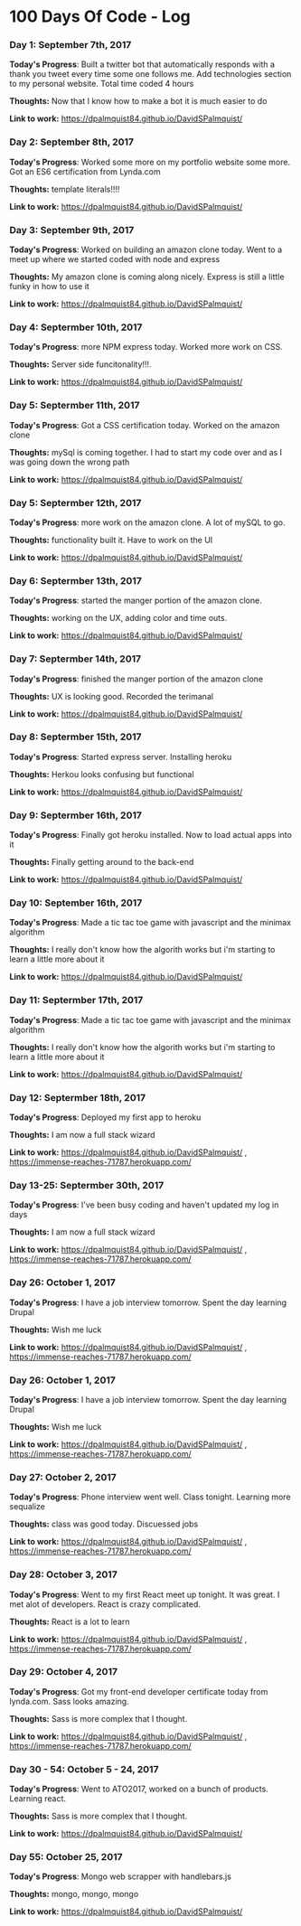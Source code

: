 # 100 Days Of Code - Log

### Day 1: September 7th, 2017


**Today's Progress**: Built a twitter bot that automatically responds with a thank you tweet every time some one follows me.  Add technologies section to my personal website.  Total time coded 4 hours

**Thoughts:** Now that I know how to make a bot it is much easier to do

**Link to work:** https://dpalmquist84.github.io/DavidSPalmquist/

### Day 2: September 8th, 2017


**Today's Progress**: Worked some more on my portfolio website some more.  Got an ES6 certification from Lynda.com

**Thoughts:**  template literals!!!!

**Link to work:** https://dpalmquist84.github.io/DavidSPalmquist/



### Day 3: September 9th, 2017

**Today's Progress**:  Worked on building an amazon clone today.  Went to a meet up where we started coded with node and express

**Thoughts:** My amazon clone is coming along nicely.  Express is still a little funky in how to use it

**Link to work:** https://dpalmquist84.github.io/DavidSPalmquist/

### Day 4: Septermber 10th, 2017

**Today's Progress**: more NPM express today.  Worked more work on CSS.

**Thoughts:** Server side funcitonality!!!.  

**Link to work:** https://dpalmquist84.github.io/DavidSPalmquist/

### Day 5: Septermber 11th, 2017

**Today's Progress**: Got a CSS certification today.  Worked on the amazon clone

**Thoughts:** mySql is coming together.  I had to start my code over and as I was going down the wrong path

**Link to work:** https://dpalmquist84.github.io/DavidSPalmquist/

### Day 5: Septermber 12th, 2017

**Today's Progress**: more work on the amazon clone.  A lot of mySQL to go.

**Thoughts:** functionality built it.  Have to work on the UI

**Link to work:** https://dpalmquist84.github.io/DavidSPalmquist/

### Day 6: Septermber 13th, 2017

**Today's Progress**: started the manger portion of the amazon clone. 

**Thoughts:** working on the UX, adding color and time outs.

**Link to work:** https://dpalmquist84.github.io/DavidSPalmquist/

### Day 7: Septermber 14th, 2017

**Today's Progress**: finished the manger portion of the amazon clone

**Thoughts:** UX is looking good.  Recorded the terimanal

**Link to work:** https://dpalmquist84.github.io/DavidSPalmquist/

### Day 8: Septermber 15th, 2017

**Today's Progress**: Started express server.  Installing heroku

**Thoughts:** Herkou looks confusing but functional

**Link to work:** https://dpalmquist84.github.io/DavidSPalmquist/

### Day 9: Septermber 16th, 2017

**Today's Progress**: Finally got heroku installed.  Now to load actual apps into it 

**Thoughts:** Finally getting around to the back-end

**Link to work:** https://dpalmquist84.github.io/DavidSPalmquist/

### Day 10: September 16th, 2017

**Today's Progress**: Made a tic tac toe game with javascript and the minimax algorithm

**Thoughts:** I really don't know how the algorith works but i'm starting to learn a little more about it

**Link to work:** https://dpalmquist84.github.io/DavidSPalmquist/

### Day 11: Septermber 17th, 2017

**Today's Progress**: Made a tic tac toe game with javascript and the minimax algorithm

**Thoughts:** I really don't know how the algorith works but i'm starting to learn a little more about it

**Link to work:** https://dpalmquist84.github.io/DavidSPalmquist/

### Day 12: Septermber 18th, 2017

**Today's Progress**: Deployed my first app to heroku

**Thoughts:** I am now a full stack wizard

**Link to work:** https://dpalmquist84.github.io/DavidSPalmquist/ , https://immense-reaches-71787.herokuapp.com/

### Day 13-25: Septermber 30th, 2017

**Today's Progress**: I've been busy coding and haven't updated my log in days 

**Thoughts:** I am now a full stack wizard

**Link to work:** https://dpalmquist84.github.io/DavidSPalmquist/ , https://immense-reaches-71787.herokuapp.com/

### Day 26: October 1, 2017

**Today's Progress**: I have a job interview tomorrow.  Spent the day learning Drupal

**Thoughts:** Wish me luck

**Link to work:** https://dpalmquist84.github.io/DavidSPalmquist/ , https://immense-reaches-71787.herokuapp.com/

### Day 26: October 1, 2017

**Today's Progress**: I have a job interview tomorrow.  Spent the day learning Drupal

**Thoughts:** Wish me luck

**Link to work:** https://dpalmquist84.github.io/DavidSPalmquist/ , https://immense-reaches-71787.herokuapp.com/

### Day 27: October 2, 2017

**Today's Progress**: Phone interview went well. Class tonight. Learning more sequalize

**Thoughts:** class was good today.  Discuessed jobs

**Link to work:** https://dpalmquist84.github.io/DavidSPalmquist/ , https://immense-reaches-71787.herokuapp.com/

### Day 28: October 3, 2017

**Today's Progress**: Went to my first React meet up tonight.  It was great.  I met alot of developers.  React is crazy complicated.

**Thoughts:** React is a lot to learn

**Link to work:** https://dpalmquist84.github.io/DavidSPalmquist/ , https://immense-reaches-71787.herokuapp.com/

### Day 29: October 4, 2017

**Today's Progress**: Got my front-end developer certificate today from lynda.com.  Sass looks amazing.

**Thoughts:** Sass is more complex that I thought.

**Link to work:** https://dpalmquist84.github.io/DavidSPalmquist/ , https://immense-reaches-71787.herokuapp.com/

### Day 30 - 54: October 5 - 24, 2017

**Today's Progress**: Went to ATO2017, worked on a bunch of products.  Learning react.

**Thoughts:** Sass is more complex that I thought.

**Link to work:** https://dpalmquist84.github.io/DavidSPalmquist/ 

### Day 55: October 25, 2017

**Today's Progress**: Mongo web scrapper with handlebars.js

**Thoughts:** mongo, mongo, mongo

**Link to work:** https://dpalmquist84.github.io/DavidSPalmquist/ 





